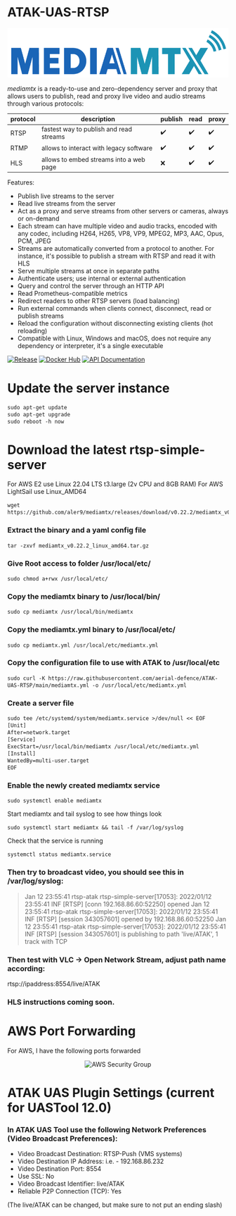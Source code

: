 # ATAK-UAS-RTSP

<p align="center">
    <img src="/images/logo.png" alt="mediamtx">
</p>

_mediamtx_ is a ready-to-use and zero-dependency server and proxy that allows users to publish, read and proxy live video and audio streams through various protocols:

|protocol|description|publish|read|proxy|
|--------|-----------|-------|----|-----|
|RTSP|fastest way to publish and read streams|:heavy_check_mark:|:heavy_check_mark:|:heavy_check_mark:|
|RTMP|allows to interact with legacy software|:heavy_check_mark:|:heavy_check_mark:|:heavy_check_mark:|
|HLS|allows to embed streams into a web page|:x:|:heavy_check_mark:|:heavy_check_mark:|

Features:

* Publish live streams to the server
* Read live streams from the server
* Act as a proxy and serve streams from other servers or cameras, always or on-demand
* Each stream can have multiple video and audio tracks, encoded with any codec, including H264, H265, VP8, VP9, MPEG2, MP3, AAC, Opus, PCM, JPEG
* Streams are automatically converted from a protocol to another. For instance, it's possible to publish a stream with RTSP and read it with HLS
* Serve multiple streams at once in separate paths
* Authenticate users; use internal or external authentication
* Query and control the server through an HTTP API
* Read Prometheus-compatible metrics
* Redirect readers to other RTSP servers (load balancing)
* Run external commands when clients connect, disconnect, read or publish streams
* Reload the configuration without disconnecting existing clients (hot reloading)
* Compatible with Linux, Windows and macOS, does not require any dependency or interpreter, it's a single executable

[![Release](https://img.shields.io/github/v/release/aler9/mediamtx)](https://github.com/aler9/mediamtx/releases)
[![Docker Hub](https://img.shields.io/badge/docker-aler9/rtsp--simple--server-blue)](https://hub.docker.com/r/aler9/mediamtx)
[![API Documentation](https://img.shields.io/badge/api-documentation-blue)](https://aler9.github.io/mediamtx)

# Update the server instance
    sudo apt-get update
    sudo apt-get upgrade
    sudo reboot -h now

# Download the latest rtsp-simple-server

For AWS E2 use Linux 22.04 LTS t3.large (2v CPU and 8GB RAM)
For AWS LightSail use Linux_AMD64

    wget https://github.com/aler9/mediamtx/releases/download/v0.22.2/mediamtx_v0.22.2_linux_amd64.tar.gz

### Extract the binary and a yaml config file

    tar -zxvf mediamtx_v0.22.2_linux_amd64.tar.gz

### Give Root access to folder /usr/local/etc/

    sudo chmod a+rwx /usr/local/etc/
    
### Copy the mediamtx binary to /usr/local/bin/

    sudo cp mediamtx /usr/local/bin/mediamtx
    
### Copy the mediamtx.yml binary to /usr/local/etc/

    sudo cp mediamtx.yml /usr/local/etc/mediamtx.yml

### Copy the configuration file to use with ATAK to /usr/local/etc

    sudo curl -K https://raw.githubusercontent.com/aerial-defence/ATAK-UAS-RTSP/main/mediamtx.yml -o /usr/local/etc/mediamtx.yml

### Create a server file

    sudo tee /etc/systemd/system/mediamtx.service >/dev/null << EOF
    [Unit]
    After=network.target
    [Service]
    ExecStart=/usr/local/bin/mediamtx /usr/local/etc/mediamtx.yml
    [Install]
    WantedBy=multi-user.target
    EOF

### Enable the newly created mediamtx service

    sudo systemctl enable mediamtx

Start mediamtx and tail syslog to see how things look

    sudo systemctl start mediamtx && tail -f /var/log/syslog

Check that the service is running

    systemctl status mediamtx.service

### Then try to broadcast video, you should see this in /var/log/syslog:

> Jan 12 23:55:41 rtsp-atak rtsp-simple-server[17053]: 2022/01/12 23:55:41 INF [RTSP] [conn 192.168.86.60:52250] opened 
> Jan 12 23:55:41 rtsp-atak rtsp-simple-server[17053]: 2022/01/12 23:55:41 INF [RTSP] [session 343057601] opened by 192.168.86.60:52250
> Jan 12 23:55:41 rtsp-atak rtsp-simple-server[17053]: 2022/01/12 23:55:41 INF [RTSP] [session 343057601] is publishing to path 'live/ATAK', 1 track with TCP

### Then test with VLC -> Open Network Stream, adjust path name according:

rtsp://ipaddress:8554/live/ATAK

### HLS instructions coming soon.

# AWS Port Forwarding

For AWS, I have the following ports forwarded

<p align="center">
    <img src="https://user-images.githubusercontent.com/1116396/206856817-6b1abec0-60fd-4335-a2ee-46f81a36fc4b.jpg" alt="AWS Security Group">
</p>

# ATAK UAS Plugin Settings (current for UASTool 12.0)
### In ATAK UAS Tool use the following Network Preferences (Video Broadcast Preferences):

 - Video Broadcast Destination: RTSP-Push (VMS systems)
 - Video Destination IP Address: <ip address of the server> i.e. - 192.168.86.232  
 - Video Destination Port: 8554
 - Use SSL: No  
 - Video Broadcast Identifier: live/ATAK
 - Reliable P2P Connection (TCP): Yes

(The live/ATAK can be changed, but make sure to not put an ending slash)
